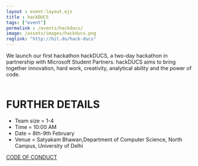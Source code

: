 ```yaml
---
layout : event-layout.ejs
title : hackDUCS
tags: ["event"]
permalink : /events/hackducs/
image: /assets/images/hackducs.png
reglink: "http://bit.do/hack-ducs"
---
```


We launch our first hackathon hackDUCS, a two-day hackathon in partnership with Microsoft Student Partners.
hackDUCS aims to bring together innovation, hard work, creativity, analytical ability and the power of code.
</br>
</br>
# FURTHER DETAILS

* Team size = 1-4
* Time = 10:00 AM
* Date = 8th-9th February
* Venue = Satyakam Bhawan,Department of Computer Science, North Campus, University of Delhi

<div class = "buttoncontainer">
<div class = "codearea">
<a class = "codelink" target = "_blank" href = "https://drive.google.com/open?id=1aambM2Nhm9j52SC-5dRg2FD7CaLpe43t">CODE OF CONDUCT</a>
</div>
</div>
<br/>
    

